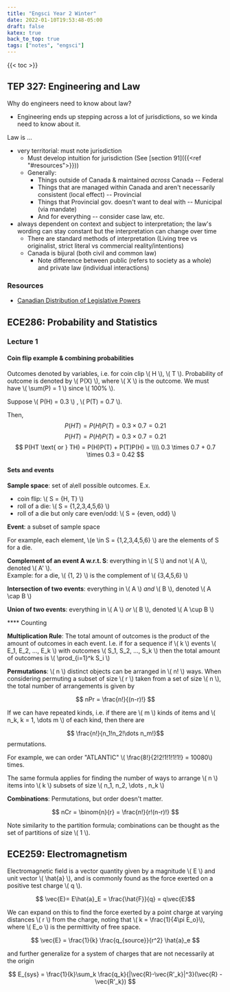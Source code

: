 ```yaml
---
title: "Engsci Year 2 Winter"
date: 2022-01-10T19:53:48-05:00
draft: false
katex: true
back_to_top: true
tags: ["notes", "engsci"]
---
```


{{< toc >}}


## TEP 327: Engineering and Law

Why do engineers need to know about law?  
- Engineering ends up stepping across a lot of jurisdictions, so we kinda need to know about it.


Law is ...
- very territorial: must note jurisdiction
  - Must develop intuition for jurisdiction (See [section 91]({{<ref "#resources">}}))
  - Generally:
    - Things outside of Canada & maintained *across* Canada -- Federal
    - Things that are managed within Canada and aren't necessarily consistent (local effect) -- Provincial
    - Things that Provincial gov. doesn't want to deal with -- Municipal (via mandate)
    - And for everything -- consider case law, etc.
- always dependent on context and subject to interpretation; the law's wording can stay constant but the interpretation can change over time
  - There are standard methods of interpretation (Living tree vs originalist, strict literal vs commercial reality/intentions)
  - Canada is bijural (both civil and common law)
    - Note difference between public (refers to society as a whole) and private law (individual interactions)


### Resources
- [Canadian Distribution of Legislative Powers](https://laws-lois.justice.gc.ca/eng/const/page-3.html)


## ECE286: Probability and Statistics


### Lecture 1

#### Coin flip example & combining probabilities

Outcomes denoted by variables, i.e. for coin clip \\( H \\), \\( T \\). Probability of outcome is denoted by \\( P(X) \\), where \\( X \\) is the outcome. We must have \\( \sum(P) = 1 \\) since \\( 100% \\).

Suppose \\( P(H) = 0.3 \\) , \\( P(T) = 0.7 \\). 

Then, $$P(HT) = P(H)P(T) = 0.3 \times 0.7 = 0.21 $$ 
$$ P(HT) = P(H)P(T) = 0.3 \times 0.7 = 0.21 $$
$$ P(HT \text{ or  } TH) = P(H)P(T) + P(T)P(H) = \\\\ 0.3 \times 0.7 + 0.7 \times 0.3 = 0.42 $$

#### Sets and events

**Sample space**: set of a\ell possible outcomes.
E.x. 
- coin flip: \\( S = {H, T} \\)
- roll of a die: \\( S = {1,2,3,4,5,6} \\)
- roll of a die but only care even/odd: \\( S = {even, odd} \\)

**Event**: a subset of sample space  

For example, each element, \\(e \in S = {1,2,3,4,5,6} \\) are the elements of S for a die.

**Complement of an event A w.r.t. S**: everything in \\( S \\) and not \\( A \\), denoted \\( A' \\).  
Example: for a die, \\( {1, 2} \\) is the complement of \\( {3,4,5,6} \\)



**Intersection of two events**: everything in \\( A \\) *and* \\( B \\), denoted \\( A \cap B \\)

**Union of two events**: everything in \\( A \\) *or* \\( B \\), denoted \\( A \cup B \\)


**** Counting

**Multiplication Rule**: 
The total amount of outcomes is the product of the amount of outcomes in each event.
I.e. if for a sequence if \\( k \\) events \\( E_1, E_2, ..., E_k \\) with outcomes \\( S_1, S_2, ..., S_k \\)
then the total amount of outcomes is \\( \prod_{i=1}^k S_i \\)


**Permutations**: \\( n \\) distinct objects can be arranged in \\( n! \\) ways. When considering permuting a subset of size \\( r \\) taken from a set of size \\( n \\), the total number of arrangements is given by 

$$ nPr = \frac{n!}{(n-r)!} $$

If we can have repeated kinds, i.e. if there are \\( m \\) kinds of items and \\( n_k, k = 1, \dots m \\) of each kind, then there are 

$$ \frac{n!}{n_1!n_2!\dots n_m!}$$ permutations.

For example, we can order "ATLANTIC" \\( \frac{8!}{2!2!1!1!1!1!}  = 10080\\) times.


The same formula applies for finding the number of ways to arrange \\( n \\) items into \\( k \\) subsets of size \\( n_1, n_2, \dots , n_k \\)


**Combinations**: Permutations, but order doesn't matter.

$$ nCr = \binom{n}{r} = \frac{n!}{r!(n-r)!} $$

Note similarity to the partition formula; combinations can be thought as the set of partitions of size \\( 1 \\).
























## ECE259: Electromagnetism

Electromagnetic field is a vector quantity given by a magnitude \\( E \\) and unit vector \\( \hat{a} \\), and is commonly found as the force exerted on a positive test charge \\( q \\).

$$ \vec{E}= E\hat{a}_E = \frac{\hat{F}}{q} = q\vec{E}$$


We can expand on this to find the force exerted by a point charge at varying distances \\( r \\) from the charge, noting that \\( k = \frac{1}{4\pi E_o}\\), where \\( E_o \\) is the permittivity of free space.

$$ \vec{E} = \frac{1}{k} \frac{q_{source}}{r^2} \hat{a}_e $$


and further generalize for a system of charges that are not necessarily at the origin


$$ E_{sys} = \frac{1}{k}\sum_k \frac{q_k}{|\vec{R}-\vec{R'_k}|^3}(\vec{R} - \vec{R'_k}) $$































































